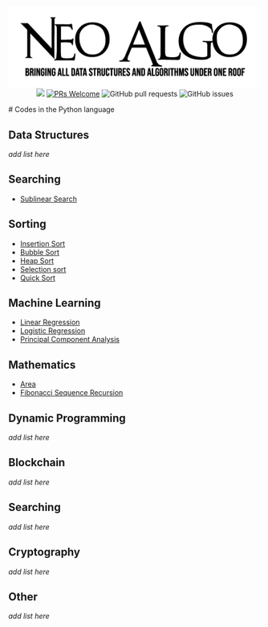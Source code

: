 <p align="center">
    <a href="../README.md"><img src="../img/neo_algo.png"><br></a>
    <img src="https://img.shields.io/github/license/tesseractcoding/neoalgo?style=flat">
    <a href="http://makeapullrequest.com" target="_blank"><img src="https://img.shields.io/badge/PRs-welcome-brightgreen.svg?style=flat" alt="PRs Welcome"></a>
    <img alt="GitHub pull requests" src="https://img.shields.io/github/issues-pr/tesseractcoding/neoalgo">
    <img alt="GitHub issues" src="https://img.shields.io/github/issues/tesseractcoding/neoalgo">
</p>
# Codes in the Python language

## Data Structures
_add list here_

## Searching
* [Sublinear Search](Sublinear_search.ipynb)

## Sorting
* [Insertion Sort](insertion.py)
* [Bubble Sort](Bubble_Sort.py)
* [Heap Sort](Heap_sort.py)
* [Selection sort](Selection_Sort.py)
* [Quick Sort](QuickSort.py)

## Machine Learning
* [Linear Regression](Linear_Regression.ipynb)
* [Logistic Regression](Logistic_Regression.ipynb)
* [Principal Component Analysis](principal_component_analysis.ipynb)

## Mathematics
* [Area](Area.py)
* [Fibonacci Sequence Recursion](fibonacci_recursion.py)

## Dynamic Programming
_add list here_

## Blockchain
_add list here_

## Searching
_add list here_

## Cryptography
_add list here_

## Other
_add list here_
